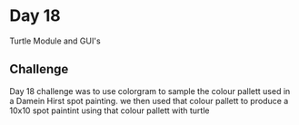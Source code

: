 # Day 18

Turtle Module and GUI's

## Challenge

Day 18 challenge was to use colorgram to sample the colour pallett used in a Damein Hirst spot painting. we then used that colour pallett to produce a 10x10 spot paintint using that colour pallett with turtle
